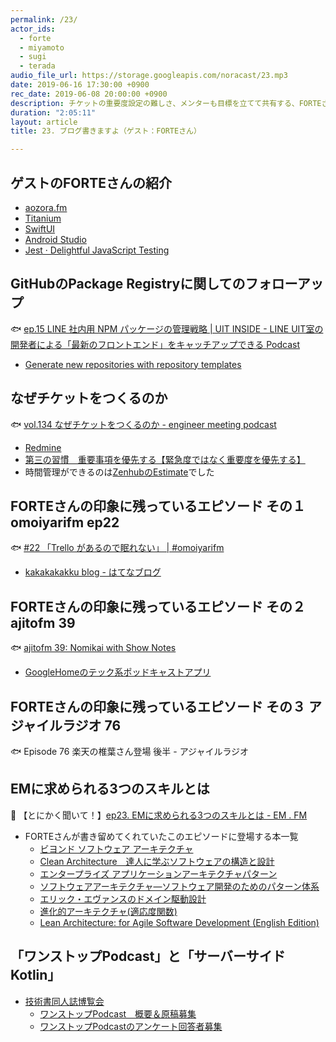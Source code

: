 ```yaml
---
permalink: /23/
actor_ids:
  - forte
  - miyamoto
  - sugi
  - terada
audio_file_url: https://storage.googleapis.com/noracast/23.mp3
date: 2019-06-16 17:30:00 +0900
rec_date: 2019-06-08 20:00:00 +0900
description: チケットの重要度設定の難しさ、メンターも目標を立てて共有する、FORTEさんのポッドキャストの聞き方、スギさんは教科書を自作ポッドキャスト化していた！？、EM.FMで取り上げられた一連の本などなどについて話しました。
duration: "2:05:11"
layout: article
title: 23. ブログ書きますよ（ゲスト：FORTEさん）

---
```


## ゲストのFORTEさんの紹介

- [aozora.fm](https://fortegp05.github.io/aozorafm/)
- [Titanium](https://www.appcelerator.com/Titanium/)
- [SwiftUI](https://developer.apple.com/xcode/swiftui/)
- [Android Studio](https://developer.android.com/studio/)
- [Jest · Delightful JavaScript Testing](https://jestjs.io/)

## GitHubのPackage Registryに関してのフォローアップ

🐟 [ep.15 LINE 社内用 NPM パッケージの管理戦略 \| UIT INSIDE - LINE UIT室の開発者による「最新のフロントエンド」をキャッチアップできる Podcast](https://uit-inside.linecorp.com/episode/15)

- [Generate new repositories with repository templates](https://github.blog/2019-06-06-generate-new-repositories-with-repository-templates/)

## なぜチケットをつくるのか

🐟 [vol.134 なぜチケットをつくるのか - engineer meeting podcast](https://soundcloud.com/engineer-meeting/vol134)

- [Redmine](http://redmine.jp/)
- [第三の習慣　重要事項を優先する【緊急度ではなく重要度を優先する】](http://www.franklinplanner.co.jp/learning/selfstudy/ss-17.html)
- 時間管理ができるのは[ZenhubのEstimate](https://help.zenhub.com/support/solutions/articles/43000010347-estimate-work-using-story-points)でした

## FORTEさんの印象に残っているエピソード その１ omoiyarifm ep22

🐟 [#22 「Trello があるので眠れない」 \| #omoiyarifm ](https://lean-agile.fm/episode/22)

- [kakakakakku blog - はてなブログ](https://kakakakakku.hatenablog.com/)


## FORTEさんの印象に残っているエピソード その２ ajitofm 39

🐟 [ajitofm 39: Nomikai with Show Notes](https://ajito.fm/39/)

- [GoogleHomeのテック系ポッドキャストアプリ](https://smarthacks.jp/db/9566/)

## FORTEさんの印象に残っているエピソード その３ アジャイルラジオ 76

🐟 Episode 76 楽天の椎葉さん登場 後半 - アジャイルラジオ

## EMに求められる3つのスキルとは

🐠 【とにかく聞いて！】[ep23. EMに求められる3つのスキルとは - EM . FM](https://anchor.fm/em-fm/episodes/ep23--EM3-e45jic)

- FORTEさんが書き留めてくれていたこのエピソードに登場する本一覧
  - [ビヨンド ソフトウェア アーキテクチャ](https://www.amazon.co.jp/dp/4798139629)
  - [Clean Architecture　達人に学ぶソフトウェアの構造と設計](https://www.amazon.co.jp/dp/4048930656)
  - [エンタープライズ アプリケーションアーキテクチャパターン](https://www.amazon.co.jp/dp/4798105538)
  - [ソフトウェアアーキテクチャ―ソフトウェア開発のためのパターン体系](https://www.amazon.co.jp/dp/4764902834)
  - [エリック・エヴァンスのドメイン駆動設計](https://www.amazon.co.jp/dp/4798121967/)
  - [進化的アーキテクチャ(適応度関数)](https://www.oreilly.co.jp/books/9784873118567/)
  - [Lean Architecture: for Agile Software Development \(English Edition\)](https://www.amazon.co.jp/dp/B004IK8PIW/)

## 「ワンストップPodcast」と「サーバーサイドKotlin」

- [技術書同人誌博覧会](https://gishohaku.dev/)
  - [ワンストップPodcast　概要＆原稿募集](https://note.mu/oyakata2438/n/nea361aef0150)
  - [ワンストップPodcastのアンケート回答者募集](https://fortegp05.hatenablog.com/entry/2019/05/12/224653)
